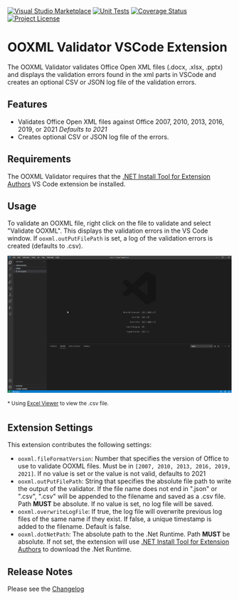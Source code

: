 [![Visual Studio Marketplace](https://vsmarketplacebadge.apphb.com/version-short/mikeebowen.ooxml-validator-vscode.svg)](https://marketplace.visualstudio.com/items?itemName=mikeebowen.ooxml-validator-vscode)
[![Unit Tests](https://github.com/mikeebowen/ooxml-validator-vscode/actions/workflows/main.yml/badge.svg)](https://github.com/mikeebowen/ooxml-validator-vscode/actions/workflows/main.yml)
[![Coverage Status](https://coveralls.io/repos/github/mikeebowen/ooxml-validator-vscode/badge.svg?branch=main)](https://coveralls.io/github/mikeebowen/ooxml-validator-vscode?branch=main)
[![Project License](https://img.shields.io/github/license/mikeebowen/ooxml-validator-vscode?label=license)](https://github.com/mikeebowen/ooxml-validator-vscode/blob/main/LICENSE)

# OOXML Validator VSCode Extension

The OOXML Validator validates Office Open XML files (.docx, .xlsx, .pptx) and displays the validation errors found in the xml parts in VSCode and creates an optional CSV or JSON log file of the validation errors.

## Features

- Validates Office Open XML files against Office 2007, 2010, 2013, 2016, 2019, or 2021 _Defaults to 2021_
- Creates optional CSV or JSON log file of the errors.

## Requirements

The OOXML Validator requires that the [.NET Install Tool for Extension Authors](https://marketplace.visualstudio.com/items?itemName=ms-dotnettools.vscode-dotnet-runtime) VS Code extension be installed.

## Usage

To validate an OOXML file, right click on the file to validate and select "Validate OOXML". This displays the validation errors in the VS Code window. If `ooxml.outPutFilePath` is set, a log of the validation errors is created (defaults to .csv).

![Demonstration of OOXML Viewer VS Code Extension](https://raw.githubusercontent.com/mikeebowen/ooxml-validator-vscode/main/assets/view-errors.gif)

<sup>\* Using [Excel Viewer](https://marketplace.visualstudio.com/items?itemName=GrapeCity.gc-excelviewer) to view the .csv file.</sup>

## Extension Settings

This extension contributes the following settings:

- `ooxml.fileFormatVersion`: Number that specifies the version of Office to use to validate OOXML files. Must be in `[2007, 2010, 2013, 2016, 2019, 2021]`. If no value is set or the value is not valid, defaults to 2021
- `ooxml.outPutFilePath`:
  String that specifies the absolute file path to write the output of the validator. If the file name does not end in ".json" or ".csv", ".csv" will be appended to the filename and saved as a .csv file. Path **MUST** be absolute. If no value is set, no log file will be saved.
- `ooxml.overwriteLogFile`: If true, the log file will overwrite previous log files of the same name if they exist. If false, a unique timestamp is added to the filename. Default is false.
- `ooxml.dotNetPath`: The absolute path to the .Net Runtime. Path **MUST** be absolute. If not set, the extension will use [.NET Install Tool for Extension Authors](https://marketplace.visualstudio.com/items?itemName=ms-dotnettools.vscode-dotnet-runtime) to download the .Net Runtime.

## Release Notes

Please see the [Changelog](CHANGELOG.md)
